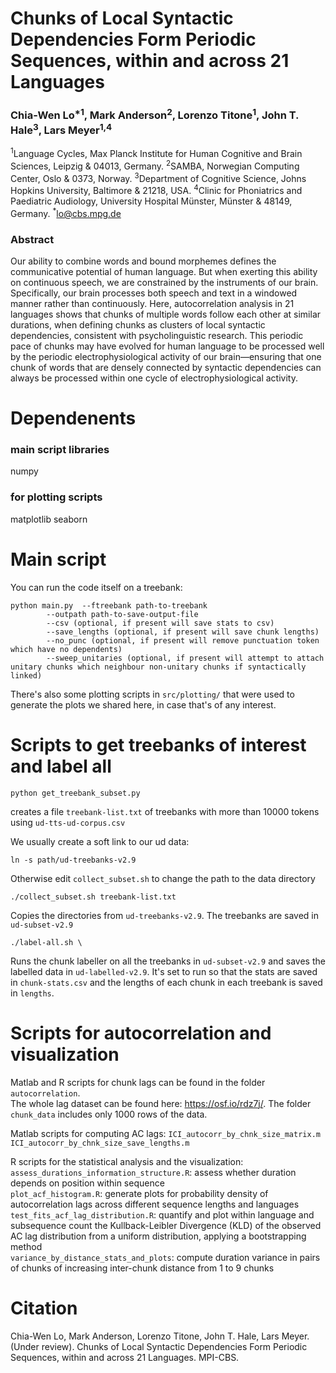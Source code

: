 # Chunks of Local Syntactic Dependencies Form Periodic Sequences, within and across 21 Languages 
### Chia-Wen Lo<sup>*1</sup>, Mark Anderson<sup>2</sup>, Lorenzo Titone<sup>1</sup>, John T. Hale<sup>3</sup>, Lars Meyer<sup>1,4</sup>
<sup>1</sup>Language Cycles, Max Planck Institute for Human Cognitive and Brain Sciences, Leipzig & 04013, Germany.
<sup>2</sup>SAMBA, Norwegian Computing Center, Oslo & 0373, Norway.
<sup>3</sup>Department of Cognitive Science, Johns Hopkins University, Baltimore & 21218, USA.
<sup>4</sup>Clinic for Phoniatrics and Paediatric Audiology, University Hospital Münster, Münster & 48149, Germany. 
<sup>*</sup>lo@cbs.mpg.de

### Abstract
Our ability to combine words and bound morphemes defines the communicative potential of human language. But when exerting this ability on continuous speech, we are constrained by the instruments of our brain. Specifically, our brain processes both speech and text in a windowed manner rather than continuously. Here, autocorrelation analysis in 21 languages shows that chunks of multiple words follow each other at similar durations, when defining chunks as clusters of local syntactic dependencies, consistent with psycholinguistic research. This periodic pace of chunks may have evolved for human language to be processed well by the periodic electrophysiological activity of our brain—ensuring that one chunk of words that are densely connected by syntactic dependencies can always be processed within one cycle of electrophysiological activity.

# Dependenents
### main script libraries
numpy

### for plotting scripts
matplotlib
seaborn

# Main script

You can run the code itself on a treebank:

```
python main.py  --ftreebank path-to-treebank
		--outpath path-to-save-output-file 
		--csv (optional, if present will save stats to csv) 
		--save_lengths (optional, if present will save chunk lengths)
		--no_punc (optional, if present will remove punctuation token which have no dependents)
		--sweep_unitaries (optional, if present will attempt to attach unitary chunks which neighbour non-unitary chunks if syntactically linked)
```

There's also some plotting scripts in `src/plotting/` that were used to generate the plots we shared here, in case that's of any interest.

# Scripts to get treebanks of interest and label all

```
python get_treebank_subset.py
```

creates a file `treebank-list.txt` of treebanks with more than 10000 tokens using `ud-tts-ud-corpus.csv`

We usually create a soft link to our ud data:

```
ln -s path/ud-treebanks-v2.9
```

Otherwise edit `collect_subset.sh` to change the path to the data directory

```
./collect_subset.sh treebank-list.txt
```

Copies the directories from `ud-treebanks-v2.9`. The treebanks are saved in `ud-subset-v2.9`


```
./label-all.sh \
```

Runs the chunk labeller on all the treebanks in `ud-subset-v2.9` and saves the labelled data in `ud-labelled-v2.9`. It's set to run so that the stats are saved in `chunk-stats.csv` and the lengths of each chunk in each treebank is saved in `lengths`. 

# Scripts for autocorrelation and visualization  
Matlab and R scripts for chunk lags can be found in the folder `autocorrelation`.  
The whole lag dataset can be found here: https://osf.io/rdz7j/. 
The folder `chunk_data` includes only 1000 rows of the data.


Matlab scripts for computing AC lags: 
`ICI_autocorr_by_chnk_size_matrix.m`  
`ICI_autocorr_by_chnk_size_save_lengths.m`  


R scripts for the statistical analysis and the visualization:  
`assess_durations_information_structure.R`: assess whether duration depends on position within sequence  
`plot_acf_histogram.R`: generate plots for probability density of autocorrelation lags across different sequence lengths and languages  
`test_fits_acf_lag_distribution.R`: quantify and plot within language and subsequence count the Kullback-Leibler Divergence (KLD) of the observed AC lag distribution from a uniform distribution, applying a bootstrapping method  
`variance_by_distance_stats_and_plots`:  compute duration variance in pairs of chunks of increasing inter-chunk distance from 1 to 9 chunks  


# Citation 
Chia-Wen Lo, Mark Anderson, Lorenzo Titone, John T. Hale, Lars Meyer. (Under review). Chunks of Local Syntactic Dependencies Form Periodic Sequences, within and across 21 Languages. MPI-CBS.



